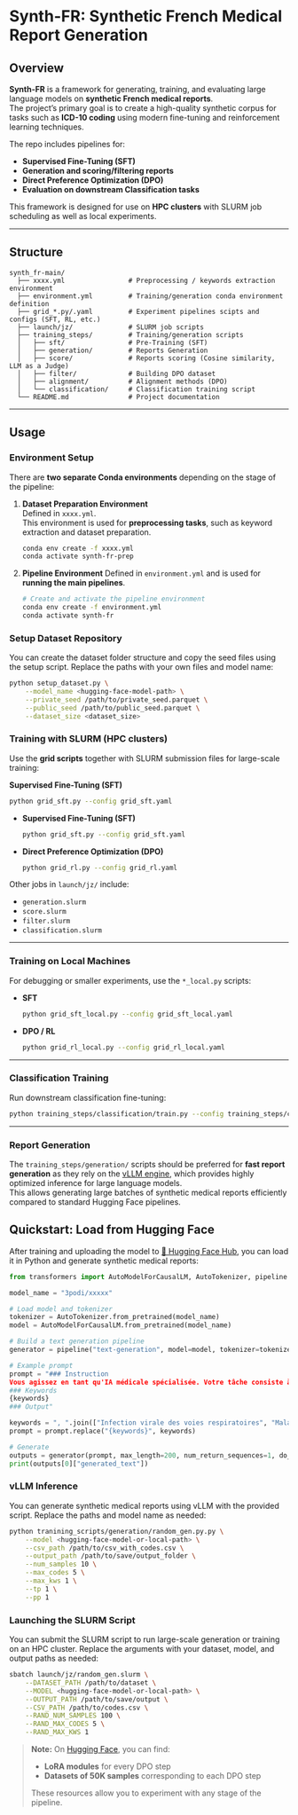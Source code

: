 # Synth-FR: Synthetic French Medical Report Generation

## Overview
**Synth-FR** is a framework for generating, training, and evaluating large language models on **synthetic French medical reports**.  
The project’s primary goal is to create a high-quality synthetic corpus for tasks such as **ICD-10 coding** using modern fine-tuning and reinforcement learning techniques.

The repo includes pipelines for:
- **Supervised Fine-Tuning (SFT)**
- **Generation and scoring/filtering reports**
- **Direct Preference Optimization (DPO)**
- **Evaluation on downstream Classification tasks**

This framework is designed for use on **HPC clusters** with SLURM job scheduling as well as local experiments.

---

## Structure

```
synth_fr-main/
  ├── xxxx.yml                # Preprocessing / keywords extraction environment
  ├── environment.yml         # Training/generation conda environment definition
  ├── grid_*.py/.yaml         # Experiment pipelines scipts and configs (SFT, RL, etc.)
  ├── launch/jz/              # SLURM job scripts
  ├── training_steps/         # Training/generation scripts
  │   ├── sft/                # Pre-Training (SFT)
  │   ├── generation/         # Reports Generation
  │   ├── score/              # Reports scoring (Cosine similarity, LLM as a Judge)
  │   ├── filter/             # Building DPO dataset
  │   ├── alignment/          # Alignment methods (DPO)
  │   └── classification/     # Classification training script
  └── README.md               # Project documentation
```

---

## Usage

### Environment Setup

There are **two separate Conda environments** depending on the stage of the pipeline:

1. **Dataset Preparation Environment**  
   Defined in `xxxx.yml`.  
   This environment is used for **preprocessing tasks**, such as keyword extraction and dataset preparation.

   ```bash
   conda env create -f xxxx.yml
   conda activate synth-fr-prep

2. **Pipeline Environment**
   Defined in `environment.yml` and is used for **running the main pipelines**.

   ```bash
   # Create and activate the pipeline environment
   conda env create -f environment.yml
   conda activate synth-fr

### Setup Dataset Repository

You can create the dataset folder structure and copy the seed files using the setup script. Replace the paths with your own files and model name:

```bash
python setup_dataset.py \
    --model_name <hugging-face-model-path> \
    --private_seed /path/to/private_seed.parquet \
    --public_seed /path/to/public_seed.parquet \
    --dataset_size <dataset_size>
```

### Training with SLURM (HPC clusters)

Use the **grid scripts** together with SLURM submission files for large-scale training:

**Supervised Fine-Tuning (SFT)**

```bash
python grid_sft.py --config grid_sft.yaml
```


- **Supervised Fine-Tuning (SFT)**
  ```bash
  python grid_sft.py --config grid_sft.yaml
  ```

- **Direct Preference Optimization (DPO)**
  ```bash
  python grid_rl.py --config grid_rl.yaml
  ```

Other jobs in `launch/jz/` include:
- `generation.slurm`
- `score.slurm`
- `filter.slurm`
- `classification.slurm`

---

### Training on Local Machines
For debugging or smaller experiments, use the `*_local.py` scripts:

- **SFT**
  ```bash
  python grid_sft_local.py --config grid_sft_local.yaml
  ```

- **DPO / RL**
  ```bash
  python grid_rl_local.py --config grid_rl_local.yaml
  ```

---

### Classification Training
Run downstream classification fine-tuning:
```bash
python training_steps/classification/train.py --config training_steps/classification/config.yaml
```

---
### Report Generation
The `training_steps/generation/` scripts should be preferred for **fast report generation** as they rely on the [vLLM engine](https://github.com/vllm-project/vllm), 
which provides highly optimized inference for large language models.  
This allows generating large batches of synthetic medical reports efficiently compared to standard Hugging Face pipelines.


## Quickstart: Load from Hugging Face

After training and uploading the model to [🤗 Hugging Face Hub](https://huggingface.co/), you can load it in Python and generate synthetic medical reports:

```python
from transformers import AutoModelForCausalLM, AutoTokenizer, pipeline

model_name = "3podi/xxxxx"

# Load model and tokenizer
tokenizer = AutoTokenizer.from_pretrained(model_name)
model = AutoModelForCausalLM.from_pretrained(model_name)

# Build a text generation pipeline
generator = pipeline("text-generation", model=model, tokenizer=tokenizer)

# Example prompt
prompt = "### Instruction
Vous agissez en tant qu'IA médicale spécialisée. Votre tâche consiste à rédiger un rapport d'hospitalisation fictif complet et réaliste. Le document doit présenter une évolution clinique cohérente avec une terminologie médicale précise, tout en respectant scrupuleusement la séquence imposée des mots-clés. Retournez uniquement le rapport.
### Keywords
{keywords}
### Output"

keywords = ", ".join(["Infection virale des voies respiratoires", "Maladie inflammatoire des voies respiratoires"])
prompt = prompt.replace("{keywords}", keywords)

# Generate
outputs = generator(prompt, max_length=200, num_return_sequences=1, do_sample=True, top_p=0.9)
print(outputs[0]["generated_text"])
```

### vLLM Inference

You can generate synthetic medical reports using vLLM with the provided script. Replace the paths and model name as needed:

```bash
python tranining_scripts/generation/random_gen.py.py \
    --model <hugging-face-model-or-local-path> \
    --csv_path /path/to/csv_with_codes.csv \
    --output_path /path/to/save/output_folder \
    --num_samples 10 \
    --max_codes 5 \
    --max_kws 1 \
    --tp 1 \
    --pp 1
```

### Launching the SLURM Script

You can submit the SLURM script to run large-scale generation or training on an HPC cluster. Replace the arguments with your dataset, model, and output paths as needed:

```bash
sbatch launch/jz/random_gen.slurm \
    --DATASET_PATH /path/to/dataset \
    --MODEL <hugging-face-model-or-local-path> \
    --OUTPUT_PATH /path/to/save/output \
    --CSV_PATH /path/to/codes.csv \
    --RAND_NUM_SAMPLES 100 \
    --RAND_MAX_CODES 5 \
    --RAND_MAX_KWS 1
```



> **Note:** On [Hugging Face](https://huggingface.co/), you can find:  
> - **LoRA modules** for every DPO step  
> - **Datasets of 50K samples** corresponding to each DPO step  
>
> These resources allow you to experiment with any stage of the pipeline.

